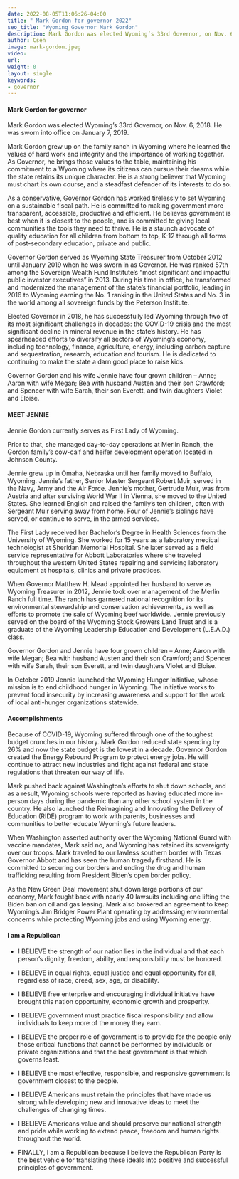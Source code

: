 ```yaml
---
date: 2022-08-05T11:06:26-04:00
title: " Mark Gordon for governor 2022"
seo_title: "Wyoming Governor Mark Gordon"
description: Mark Gordon was elected Wyoming’s 33rd Governor, on Nov. 6, 2018. He was sworn into office on January 7, 2019. 
author: Csen
image: mark-gordon.jpeg
video:
url: 
weight: 0
layout: single
keywords:
- governor 
---
```

#### Mark Gordon for governor 
Mark Gordon was elected Wyoming’s 33rd Governor, on Nov. 6, 2018. He was sworn into office on January 7, 2019.

Mark Gordon grew up on the family ranch in Wyoming where he learned the values of hard work and integrity and the importance of working together. As Governor, he brings those values to the table, maintaining his commitment to a Wyoming where its citizens can pursue their dreams while the state retains its unique character. He is a strong believer that Wyoming must chart its own course, and a steadfast defender of its interests to do so.

As a conservative, Governor Gordon has worked tirelessly to set Wyoming on a sustainable fiscal path. He is committed to making government more transparent, accessible, productive and efficient. He believes government is best when it is closest to the people, and is committed to giving local communities the tools they need to thrive. He is a staunch advocate of quality education for all children from bottom to top, K-12 through all forms of post-secondary education, private and public.

Governor Gordon served as Wyoming State Treasurer from October 2012 until January 2019 when he was sworn in as Governor. He was ranked 57th among the Sovereign Wealth Fund Institute’s “most significant and impactful public investor executives” in 2013. During his time in office, he transformed and modernized the management of the state’s financial portfolio, leading in 2016 to Wyoming earning the No. 1 ranking in the United States and No. 3 in the world among all sovereign funds by the Peterson Institute.

Elected Governor in 2018, he has successfully led Wyoming through two of its most significant challenges in decades: the COVID-19 crisis and the most significant decline in mineral revenue in the state’s history. He has spearheaded efforts to diversify all sectors of Wyoming’s economy, including technology, finance, agriculture, energy, including carbon capture and sequestration, research, education and tourism. He is dedicated to continuing to make the state a darn good place to raise kids.

Governor Gordon and his wife Jennie have four grown children – Anne; Aaron with wife Megan; Bea with husband Austen and their son Crawford; and Spencer with wife Sarah, their son Everett, and twin daughters Violet and Eloise.

#### MEET JENNIE
Jennie Gordon currently serves as First Lady of Wyoming.

Prior to that, she managed day-to-day operations at Merlin Ranch, the Gordon family’s cow-calf and heifer development operation located in Johnson County.

Jennie grew up in Omaha, Nebraska until her family moved to Buffalo, Wyoming. Jennie’s father, Senior Master Sergeant Robert Muir, served in the Navy, Army and the Air Force. Jennie’s mother, Gertrude Muir, was from Austria and after surviving World War II in Vienna, she moved to the United States. She learned English and raised the family’s ten children, often with Sergeant Muir serving away from home. Four of Jennie’s siblings have served, or continue to serve, in the armed services.

The First Lady received her Bachelor’s Degree in Health Sciences from the University of Wyoming. She worked for 15 years as a laboratory medical technologist at Sheridan Memorial Hospital. She later served as a field service representative for Abbott Laboratories where she traveled throughout the western United States repairing and servicing laboratory equipment at hospitals, clinics and private practices.

When Governor Matthew H. Mead appointed her husband to serve as Wyoming Treasurer in 2012, Jennie took over management of the Merlin Ranch full time. The ranch has garnered national recognition for its environmental stewardship and conservation achievements, as well as efforts to promote the sale of Wyoming beef worldwide. Jennie previously served on the board of the Wyoming Stock Growers Land Trust and is a graduate of the Wyoming Leadership Education and Development (L.E.A.D.) class.

Governor Gordon and Jennie have four grown children – Anne; Aaron with wife Megan; Bea with husband Austen and their son Crawford; and Spencer with wife Sarah, their son Everett, and twin daughters Violet and Eloise.

In October 2019 Jennie launched the Wyoming Hunger Initiative, whose mission is to end childhood hunger in Wyoming. The initiative works to prevent food insecurity by increasing awareness and support for the work of local anti-hunger organizations statewide.

#### Accomplishments
Because of COVID-19, Wyoming suffered through one of the toughest budget crunches in our history. Mark Gordon reduced state spending by 26% and now the state budget is the lowest in a decade. Governor Gordon created the Energy Rebound Program to protect energy jobs. He will continue to attract new industries and fight against federal and state regulations that threaten our way of life. 

Mark pushed back against Washington’s efforts to shut down schools, and as a result, Wyoming schools were reported as having educated more in-person days during the pandemic than any other school system in the country. He also launched the Reimagining and Innovating the Delivery of Education (RIDE) program to work with parents, businesses and communities to better educate Wyoming’s future leaders. 

When Washington asserted authority over the Wyoming National Guard with vaccine mandates, Mark said no, and Wyoming has retained its sovereignty over our troops. Mark traveled to our lawless southern border with Texas Governor Abbott and has seen the human tragedy firsthand.  He is committed to securing our borders and ending the drug and human trafficking resulting from President Biden’s open border policy.

As the New Green Deal movement shut down large portions of our economy, Mark fought back with nearly 40 lawsuits including one lifting the Biden ban on oil and gas leasing. Mark also brokered an agreement to keep Wyoming’s Jim Bridger Power Plant operating by addressing environmental concerns while protecting Wyoming jobs and using Wyoming energy.

#### I am a Republican
- I BELIEVE the strength of our nation lies in the individual and that each person’s dignity, freedom, ability, and responsibility must be honored.

- I BELIEVE in equal rights, equal justice and equal opportunity for all, regardless of race, creed, sex, age, or disability.

- I BELIEVE free enterprise and encouraging individual initiative have brought this nation opportunity, economic growth and prosperity.

- I BELIEVE government must practice fiscal responsibility and allow individuals to keep more of the money they earn.

- I BELIEVE the proper role of government is to provide for the people only those critical functions that cannot be performed by individuals or private organizations and that the best government is that which governs least.

- I BELIEVE the most effective, responsible, and responsive government is government closest to the people.

- I BELIEVE Americans must retain the principles that have made us strong while developing new and innovative ideas to meet the challenges of changing times.

- I BELIEVE Americans value and should preserve our national strength and pride while working to extend peace, freedom and human rights throughout the world.

- FINALLY, I am a Republican because I believe the Republican Party is the best vehicle for translating these ideals into positive and successful principles of government.